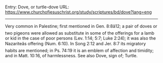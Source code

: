 Entry: Dove, or turtle-dove
URL: https://www.churchofjesuschrist.org/study/scriptures/bd/dove?lang=eng

---

Very common in Palestine; first mentioned in Gen. 8:8â12; a pair of doves or two pigeons were allowed as substitute in some of the offerings for a lamb or kid in the case of poor persons (Lev. 1:14; 5:7; Luke 2:24); it was also the Nazariteâs offering (Num. 6:10). In Song 2:12 and Jer. 8:7 its migratory habits are mentioned; in Ps. 74:19 it is an emblem of affection and timidity; and in Matt. 10:16, of harmlessness. See also Dove, sign of; Turtle.
